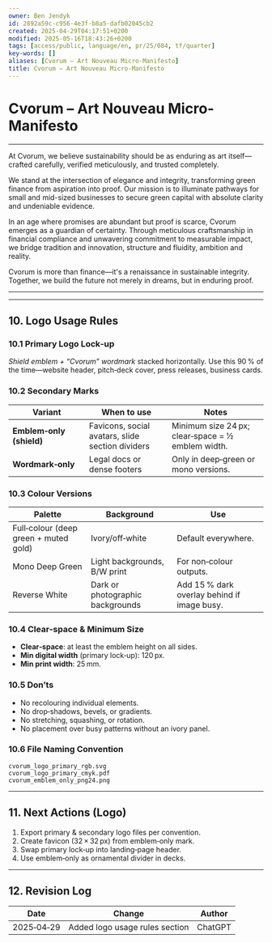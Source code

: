 ```yaml
---
owner: Ben Jendyk
id: 2892a59c-c956-4e3f-b8a5-dafb02045cb2
created: 2025-04-29T04:17:51+0200
modified: 2025-05-16T18:43:26+0200
tags: [access/public, language/en, pr/25/084, tf/quarter]
key-words: []
aliases: [Cvorum – Art Nouveau Micro-Manifesto]
title: Cvorum – Art Nouveau Micro-Manifesto
---
```


# Cvorum – Art Nouveau Micro-Manifesto

---

At Cvorum, we believe sustainability should be as enduring as art itself—crafted carefully, verified meticulously, and trusted completely.

We stand at the intersection of elegance and integrity, transforming green finance from aspiration into proof. Our mission is to illuminate pathways for small and mid-sized businesses to secure green capital with absolute clarity and undeniable evidence.

In an age where promises are abundant but proof is scarce, Cvorum emerges as a guardian of certainty. Through meticulous craftsmanship in financial compliance and unwavering commitment to measurable impact, we bridge tradition and innovation, structure and fluidity, ambition and reality.

Cvorum is more than finance—it's a renaissance in sustainable integrity. Together, we build the future not merely in dreams, but in enduring proof.

---

---
## 10. Logo Usage Rules  
### 10.1 Primary Logo Lock‑up  
*Shield emblem + “Cvorum” wordmark* stacked horizontally. Use this 90 % of the time—website header, pitch‑deck cover, press releases, business cards.

### 10.2 Secondary Marks  
| Variant | When to use | Notes |
|---------|-------------|-------|
| **Emblem‑only (shield)** | Favicons, social avatars, slide section dividers | Minimum size 24 px; clear‑space = ½ emblem width. |
| **Wordmark‑only** | Legal docs or dense footers | Only in deep‑green or mono versions. |

### 10.3 Colour Versions  
| Palette | Background | Use |
|---------|------------|-----|
| Full‑colour (deep green + muted gold) | Ivory/off‑white | Default everywhere. |
| Mono Deep Green | Light backgrounds, B/W print | For non‑colour outputs. |
| Reverse White | Dark or photographic backgrounds | Add 15 % dark overlay behind if image busy. |

### 10.4 Clear‑space & Minimum Size  
- **Clear‑space**: at least the emblem height on all sides.  
- **Min digital width** (primary lock‑up): 120 px.  
- **Min print width**: 25 mm.

### 10.5 Don’ts  
- No recolouring individual elements.  
- No drop‑shadows, bevels, or gradients.  
- No stretching, squashing, or rotation.  
- No placement over busy patterns without an ivory panel.

### 10.6 File Naming Convention  
`cvorum_logo_primary_rgb.svg`  
`cvorum_logo_primary_cmyk.pdf`  
`cvorum_emblem_only_png24.png`  

---
## 11. Next Actions (Logo)  
1. Export primary & secondary logo files per convention.  
2. Create favicon (32 × 32 px) from emblem‑only mark.  
3. Swap primary lock‑up into landing‑page header.  
4. Use emblem‑only as ornamental divider in decks.

---
## 12. Revision Log  
| Date | Change | Author |
|------|--------|--------|
| 2025‑04‑29 | Added logo usage rules section | ChatGPT |

